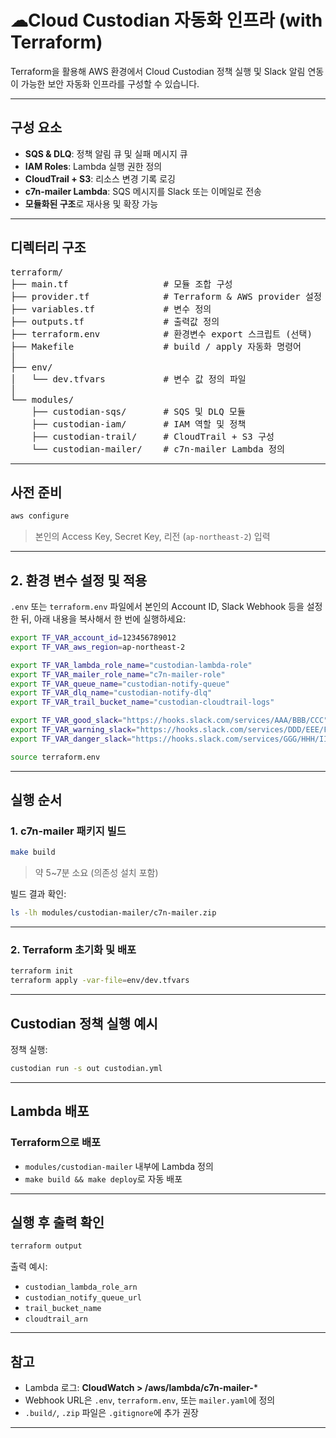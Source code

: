 # ☁Cloud Custodian 자동화 인프라 (with Terraform)

Terraform을 활용해 AWS 환경에서 Cloud Custodian 정책 실행 및 Slack 알림 연동이 가능한 보안 자동화 인프라를 구성할 수 있습니다.

---

## 구성 요소

- **SQS & DLQ**: 정책 알림 큐 및 실패 메시지 큐
- **IAM Roles**: Lambda 실행 권한 정의
- **CloudTrail + S3**: 리소스 변경 기록 로깅
- **c7n-mailer Lambda**: SQS 메시지를 Slack 또는 이메일로 전송
- **모듈화된 구조**로 재사용 및 확장 가능

---

## 디렉터리 구조

<pre>
terraform/
├── main.tf                  # 모듈 조합 구성
├── provider.tf              # Terraform & AWS provider 설정
├── variables.tf             # 변수 정의
├── outputs.tf               # 출력값 정의
├── terraform.env            # 환경변수 export 스크립트 (선택)
├── Makefile                 # build / apply 자동화 명령어
│
├── env/
│   └── dev.tfvars           # 변수 값 정의 파일
│
└── modules/
    ├── custodian-sqs/       # SQS 및 DLQ 모듈
    ├── custodian-iam/       # IAM 역할 및 정책
    ├── custodian-trail/     # CloudTrail + S3 구성
    └── custodian-mailer/    # c7n-mailer Lambda 정의
</pre>

---

## 사전 준비

```bash
aws configure
```

> 본인의 Access Key, Secret Key, 리전 (`ap-northeast-2`) 입력

---

## 2. 환경 변수 설정 및 적용

`.env` 또는 `terraform.env` 파일에서 본인의 Account ID, Slack Webhook 등을 설정한 뒤, 아래 내용을 복사해서 한 번에 실행하세요:

```bash
export TF_VAR_account_id=123456789012
export TF_VAR_aws_region=ap-northeast-2

export TF_VAR_lambda_role_name="custodian-lambda-role"
export TF_VAR_mailer_role_name="c7n-mailer-role"
export TF_VAR_queue_name="custodian-notify-queue"
export TF_VAR_dlq_name="custodian-notify-dlq"
export TF_VAR_trail_bucket_name="custodian-cloudtrail-logs"

export TF_VAR_good_slack="https://hooks.slack.com/services/AAA/BBB/CCC"
export TF_VAR_warning_slack="https://hooks.slack.com/services/DDD/EEE/FFF"
export TF_VAR_danger_slack="https://hooks.slack.com/services/GGG/HHH/III"

source terraform.env
```

---

## 실행 순서

### 1. c7n-mailer 패키지 빌드

```bash
make build
```

> 약 5~7분 소요 (의존성 설치 포함)

빌드 결과 확인:

```bash
ls -lh modules/custodian-mailer/c7n-mailer.zip
```

---

### 2. Terraform 초기화 및 배포

```bash
terraform init
terraform apply -var-file=env/dev.tfvars
```

---

## Custodian 정책 실행 예시
정책 실행:

```bash
custodian run -s out custodian.yml
```

---

## Lambda 배포

### Terraform으로 배포

- `modules/custodian-mailer` 내부에 Lambda 정의
- `make build && make deploy`로 자동 배포

---

## 실행 후 출력 확인

```bash
terraform output
```

출력 예시:

- `custodian_lambda_role_arn`
- `custodian_notify_queue_url`
- `trail_bucket_name`
- `cloudtrail_arn`

---

## 참고

- Lambda 로그: **CloudWatch > /aws/lambda/c7n-mailer-***  
- Webhook URL은 `.env`, `terraform.env`, 또는 `mailer.yaml`에 정의
- `.build/`, `.zip` 파일은 `.gitignore`에 추가 권장

---
